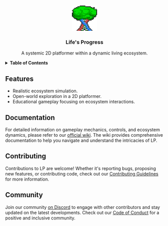 <p align="center">
  <a href="https://github.com/M1thieu/Personal-LP">
    <img src="/logo.png" alt="Logo" width="80" height="80">
  </a>

  <h3 align="center">Life's Progress</h3>

  <p align="center">
    A systemic 2D platformer within a dynamic living ecosystem.
  </p>
</p>

<details>
    <summary> <strong> Table of Contents </strong> </summary>

- [Features](#features)
- [Documentation](#documentation)
- [Contributing](#contributing)
- [Community](#community)
</details>

## Features

- Realistic ecosystem simulation.
- Open-world exploration in a 2D platformer.
- Educational gameplay focusing on ecosystem interactions.

## Documentation

For detailed information on gameplay mechanics, controls, and ecosystem dynamics, please refer to our [official wiki](https://wiki.lifesprogress.com/). The wiki provides comprehensive documentation to help you navigate and understand the intricacies of LP.

## Contributing

Contributions to LP are welcome! Whether it's reporting bugs, proposing new features, or contributing code, check out our [Contributing Guidelines](.github/contributing.md) for more information.

## Community

Join our community [on Discord](https://discord.gg/u2J25aGy8c) to engage with other contributors and stay updated on the latest developments. Check out our [Code of Conduct](.github/code_of_conduct.md) for a positive and inclusive community.
